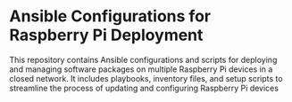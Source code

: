 # Ansible Configurations for Raspberry Pi Deployment

This repository contains Ansible configurations and scripts for deploying and managing software packages on multiple Raspberry Pi devices in a closed network. It includes playbooks, inventory files, and setup scripts to streamline the process of updating and configuring Raspberry Pi devices
